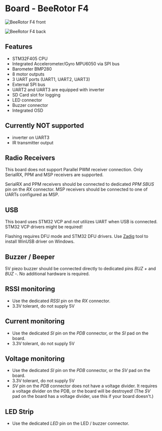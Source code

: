 # Board - BeeRotor F4

![BeeRotor F4 front](https://raw.githubusercontent.com/wiki/betaflight/betaflight/images/boards/beerotorf4/beerotorf4_front.jpg)

![BeeRotor F4 back](https://raw.githubusercontent.com/wiki/betaflight/betaflight/images/boards/beerotorf4/beerotorf4_back.jpg)

## Features

* STM32F405 CPU
* Integrated Accelerometer/Gyro MPU6050 via SPI bus
* Barometer BMP280
* 8 motor outputs
* 3 UART ports (UART1, UART2, UART3)
* External SPI bus
* UART2 and UART3 are equipped with inverter
* SD Card slot for logging
* LED connector
* Buzzer connector
* Integrated OSD

## Currently **NOT** supported

* inverter on UART3
* IR transmitter output

## Radio Receivers

This board does not support Parallel PWM receiver connection. Only SerialRX, PPM and MSP receivers are supported.

SerialRX and PPM receivers should be connected to dedicated _PPM SBUS_ pin on the _RX_ connector. MSP receivers should be connected to one of UARTs configured as MSP.

## USB

This board uses STM32 VCP and _not_ utilizes UART when USB is connected. STM32 VCP drivers might be required!

Flashing requires DFU mode and STM32 DFU drivers. Use [Zadig](http://zadig.akeo.ie) tool to install WinUSB driver on Windows.

## Buzzer / Beeper

5V piezo buzzer should be connected directly to dedicated pins _BUZ +_ and _BUZ -_. No additional hardware is required.

## RSSI monitoring

* Use the dedicated _RSSI_ pin on the _RX_ connector.
* 3.3V tolerant, do not supply 5V

## Current monitoring

* Use the dedicated _SI_ pin on the _PDB_ connector, or the _SI_ pad on the board.
* 3.3V tolerant, do not supply 5V

## Voltage monitoring

* Use the dedicated _SI_ pin on the _PDB_ connector, or the _SV_ pad on the board.
* 3.3V tolerant, do not supply 5V
* _SV_ pin on the _PDB_ connector does not have a voltage divider. It requires a voltage divider on the PDB, or the board will be destroyed! (The _SV_ pad on the board has a voltage divider, use this if your board doesn't.)

## LED Strip

* Use the dedicated _LED_ pin on the LED / buzzer connector.
